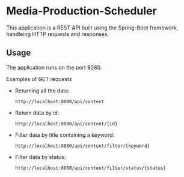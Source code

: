 # Media-Production-Scheduler

This application is a REST API built using the Spring-Boot framework, handleing HTTP requests and responses.

## Usage

The application runs on the port 8080.

Examples of GET requests

- Returning all the data:

      http://localhost:8080/api/content

- Return data by id:

      http://localhost:8080/api/content/{id}

- Filter data by title containing a keyword:

      http://localhost:8080/api/content/filter/{keyword}

- Filter data by status:

      http://localhost:8080/api/content/filter/status/{status}
  
